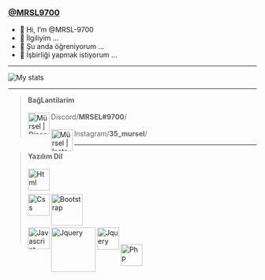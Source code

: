### [@MRSL9700](https://github.com/MRSL-9700 "@MRSL9700")

- 👋 Hi, I’m @MRSL-9700
- 👀 İlgiliyim ...
- 🌱 Şu anda öğreniyorum ...
- 💞️ İşbirliği yapmak istiyorum ...

------------
![My stats](https://github-readme-stats.vercel.app/api?username=MRSL-9700&show_icons=true&count_private=true)

------------


> **BağLantilarim**
> <br/><br/>
> [<img align="left" alt="Mürsel | Discord" width="44px" src="https://i.ibb.co/YtNhB1V/icons8-discord-new-logo-48.png" />][discord] Discord/**MRSEL#9700**/
> <br/><br/>
> [<img align="left" alt="Mürsel | Instagram" width="44px" src="https://i.ibb.co/tz8skHM/icons8-instagram-48.png" />][instagram] Instagram/**35_mursel**/
> 

------------
> **Yazılım Dil**
> <br/><br/>
> [<img align="left" alt="Html" width="44px" src="https://upload.wikimedia.org/wikipedia/commons/thumb/6/61/HTML5_logo_and_wordmark.svg/180px-HTML5_logo_and_wordmark.svg.png" />][Html]
> <br/><br/><br/>
> [<img align="left" alt="Css" width="44px" src="https://upload.wikimedia.org/wikipedia/commons/thumb/d/d5/CSS3_logo_and_wordmark.svg/150px-CSS3_logo_and_wordmark.svg.png" />][Css] [<img align="left" alt="Bootstrap" width="64px" src="https://upload.wikimedia.org/wikipedia/commons/thumb/b/b2/Bootstrap_logo.svg/150px-Bootstrap_logo.svg.png" />][Bootstrap]
> <br/><br/><br/><br/>
> [<img align="left" alt="Javascript" width="44px" src="https://upload.wikimedia.org/wikipedia/commons/thumb/9/99/Unofficial_JavaScript_logo_2.svg/70px-Unofficial_JavaScript_logo_2.svg.png" />][Javascript] [<img align="left" alt="Jquery" width="90px" src="https://upload.wikimedia.org/wikipedia/commons/thumb/f/fd/JQuery-Logo.svg/200px-JQuery-Logo.svg.png" />][Jquery] [<img align="left" alt="Jquery" width="45px" src="https://miro.medium.com/max/1200/1*O6KluMvEBZ1cBL3EPo4tig.png" />][ElectronJS]
> <br/><br/>
> [<img align="left" alt="Php" width="44px" src="https://pngimg.com/uploads/php/php_PNG6.png" />][Php]


[instagram]: https://www.instagram.com/35_mursel/ 
[discord]: https://discord.gg/22d6m7dHuM
[Html]: https://html.com/
[Css]: https://css-tricks.com/
[Bootstrap]: https://getbootstrap.com/
[Javascript]: https://www.javascript.com/
[Jquery]: https://jquery.com/
[ElectronJS]: https://www.electronjs.org/
[Php]: https://www.php.net/

